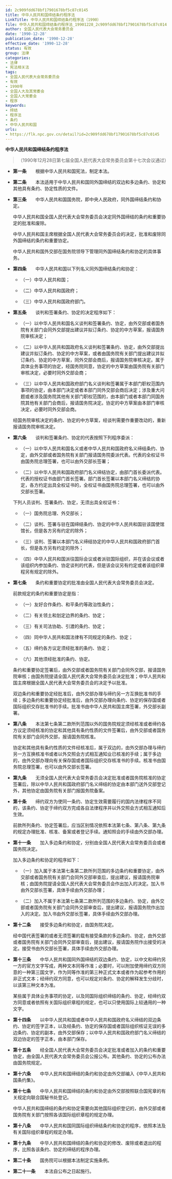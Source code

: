 ```yaml
---
id: 2c909fdd678bf17901678bf5c87c0145
title: 中华人民共和国缔结条约程序法
LinkTitle: 中华人民共和国缔结条约程序法（1990）
file: 中华人民共和国缔结条约程序法_19901228_2c909fdd678bf17901678bf5c87c0145.docx
author: 全国人民代表大会常务委员会
date: '1990-12-28'
publication_date: '1990-12-28'
effective_date: '1990-12-28'
status: 有效
group: 法律
categories:
- 法律
- 宪法相关法
tags:
- 全国人民代表大会常务委员会
- 有效
- 1990年
- 全国人大及其常委会
- 全国人大常委会
- 程序
keywords:
- 缔结
- 程序法
- 条约
- 中华人民共和国
urls:
- https://flk.npc.gov.cn/detail?id=2c909fdd678bf17901678bf5c87c0145
---
```


**中华人民共和国缔结条约程序法**

> （1990年12月28日第七届全国人民代表大会常务委员会第十七次会议通过）

- **第一条**　　根据中华人民共和国宪法，制定本法。

- **第二条**　　本法适用于中华人民共和国同外国缔结的双边和多边条约、协定和其他具有条约、协定性质的文件。

- **第三条**　　中华人民共和国国务院，即中央人民政府，同外国缔结条约和协定。

  中华人民共和国全国人民代表大会常务委员会决定同外国缔结的条约和重要协定的批准和废除。

  中华人民共和国主席根据全国人民代表大会常务委员会的决定，批准和废除同外国缔结的条约和重要协定。

  中华人民共和国外交部在国务院领导下管理同外国缔结条约和协定的具体事务。

- **第四条**　　中华人民共和国以下列名义同外国缔结条约和协定：

  - （一）中华人民共和国；

  - （二）中华人民共和国政府；

  - （三）中华人民共和国政府部门。

- **第五条**　　谈判和签署条约、协定的决定程序如下：

  - （一）以中华人民共和国名义谈判和签署条约、协定，由外交部或者国务院有关部门会同外交部提出建议并拟订条约、协定的中方草案，报请国务院审核决定；

  - （二）以中华人民共和国政府名义谈判和签署条约、协定，由外交部提出建议并拟订条约、协定的中方草案，或者由国务院有关部门提出建议并拟订条约、协定的中方草案，同外交部会商后，报请国务院审核决定。属于具体业务事项的协定，经国务院同意，协定的中方草案由国务院有关部门审核决定，必要时同外交部会商；

  - （三）以中华人民共和国政府部门名义谈判和签署属于本部门职权范围内事项的协定，由本部门决定或者本部门同外交部会商后决定；涉及重大问题或者涉及国务院其他有关部门职权范围的，由本部门或者本部门同国务院其他有关部门会商后，报请国务院决定。协定的中方草案由本部门审核决定，必要时同外交部会商。

  经国务院审核决定的条约、协定的中方草案，经谈判需要作重要改动的，重新报请国务院审核决定。

- **第六条**　　谈判和签署条约、协定的代表按照下列程序委派：

  - （一）以中华人民共和国名义或者中华人民共和国政府名义缔结条约、协定，由外交部或者国务院有关部门报请国务院委派代表。代表的全权证书由国务院总理签署，也可以由外交部长签署；

  - （二）以中华人民共和国政府部门名义缔结协定，由部门首长委派代表。代表的授权证书由部门首长签署。部门首长签署以本部门名义缔结的协定，各方约定出具全权证书的，全权证书由国务院总理签署，也可以由外交部长签署。

  下列人员谈判、签署条约、协定，无须出具全权证书：

  - （一）国务院总理、外交部长；

  - （二）谈判、签署与驻在国缔结条约、协定的中华人民共和国驻该国使馆馆长，但是各方另有约定的除外；

  - （三）谈判、签署以本部门名义缔结协定的中华人民共和国政府部门首长，但是各方另有约定的除外；

  - （四）中华人民共和国派往国际会议或者派驻国际组织，并在该会议或者该组织内参加条约、协定谈判的代表，但是该会议另有约定或者该组织章程另有规定的除外。

- **第七条**　　条约和重要协定的批准由全国人民代表大会常务委员会决定。

  前款规定的条约和重要协定是指：

  - （一）友好合作条约、和平条约等政治性条约；

  - （二）有关领土和划定边界的条约、协定；

  - （三）有关司法协助、引渡的条约、协定；

  - （四）同中华人民共和国法律有不同规定的条约、协定；

  - （五）缔约各方议定须经批准的条约、协定；

  - （六）其他须经批准的条约、协定。

  条约和重要协定签署后，由外交部或者国务院有关部门会同外交部，报请国务院审核；由国务院提请全国人民代表大会常务委员会决定批准；中华人民共和国主席根据全国人民代表大会常务委员会的决定予以批准。

  双边条约和重要协定经批准后，由外交部办理与缔约另一方互换批准书的手续；多边条约和重要协定经批准后，由外交部办理向条约、协定的保存国或者国际组织交存批准书的手续。批准书由中华人民共和国主席签署，外交部长副署。

- **第八条**　　本法第七条第二款所列范围以外的国务院规定须经核准或者缔约各方议定须经核准的协定和其他具有条约性质的文件签署后，由外交部或者国务院有关部门会同外交部，报请国务院核准。

  协定和其他具有条约性质的文件经核准后，属于双边的，由外交部办理与缔约另一方互换核准书或者以外交照会方式相互通知业已核准的手续；属于多边的，由外交部办理向有关保存国或者国际组织交存核准书的手续。核准书由国务院总理签署，也可以由外交部长签署。

- **第九条**　　无须全国人民代表大会常务委员会决定批准或者国务院核准的协定签署后，除以中华人民共和国政府部门名义缔结的协定由本部门送外交部登记外，其他协定由国务院有关部门报国务院备案。

- **第十条**　　缔约双方为使同一条约、协定生效需要履行的国内法律程序不同的，该条约、协定于缔约双方完成各自法律程序并以外交照会方式相互通知后生效。

  前款所列条约、协定签署后，应当区别情况依照本法第七条、第八条、第九条的规定办理批准、核准、备案或者登记手续。通知照会的手续由外交部办理。

- **第十一条**　　加入多边条约和协定，分别由全国人民代表大会常务委员会或者国务院决定。

  加入多边条约和协定的程序如下：

  - （一）加入属于本法第七条第二款所列范围的多边条约和重要协定，由外交部或者国务院有关部门会同外交部审查后，提出建议，报请国务院审核；由国务院提请全国人民代表大会常务委员会作出加入的决定。加入书由外交部长签署，具体手续由外交部办理；

  - （二）加入不属于本法第七条第二款所列范围的多边条约、协定，由外交部或者国务院有关部门会同外交部审查后，提出建议，报请国务院作出加入的决定。加入书由外交部长签署，具体手续由外交部办理。

- **第十二条**　　接受多边条约和协定，由国务院决定。

  经中国代表签署的或者无须签署的载有接受条款的多边条约、协定，由外交部或者国务院有关部门会同外交部审查后，提出建议，报请国务院作出接受的决定。接受书由外交部长签署，具体手续由外交部办理。

- **第十三条**　　中华人民共和国同外国缔结的双边条约、协定，以中文和缔约另一方的官方文字写成，两种文本同等作准；必要时，可以附加使用缔约双方同意的一种第三国文字，作为同等作准的第三种正式文本或者作为起参考作用的非正式文本；经缔约双方同意，也可以规定对条约、协定的解释发生分歧时，以该第三种文本为准。

  某些属于具体业务事项的协定，以及同国际组织缔结的条约、协定，经缔约双方同意或者依照有关国际组织章程的规定，也可以只使用国际上较通用的一种文字。

- **第十四条**　　以中华人民共和国或者中华人民共和国政府名义缔结的双边条约、协定的签字正本，以及经条约、协定的保存国或者国际组织核证无误的多边条约、协定的副本，由外交部保存；以中华人民共和国政府部门名义缔结的双边协定的签字正本，由本部门保存。

- **第十五条**　　经全国人民代表大会常务委员会决定批准或者加入的条约和重要协定，由全国人民代表大会常务委员会公报公布。其他条约、协定的公布办法由国务院规定。

- **第十六条**　　中华人民共和国缔结的条约和协定由外交部编入《中华人民共和国条约集》。

- **第十七条**　　中华人民共和国缔结的条约和协定由外交部按照联合国宪章的有关规定向联合国秘书处登记。

  中华人民共和国缔结的条约和协定需要向其他国际组织登记的，由外交部或者国务院有关部门按照各该国际组织章程的规定办理。

- **第十八条**　　中华人民共和国同国际组织缔结条约和协定的程序，依照本法及有关国际组织章程的规定办理。

- **第十九条**　　中华人民共和国缔结的条约和协定的修改、废除或者退出的程序，比照各该条约、协定的缔结的程序办理。

- **第二十条**　　国务院可以根据本法制定实施条例。

- **第二十一条**　　本法自公布之日起施行。
